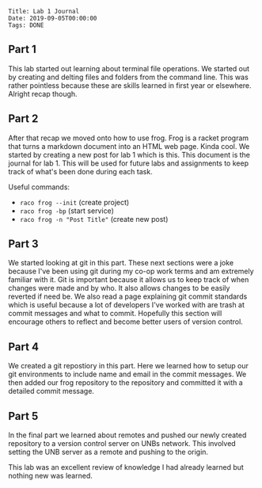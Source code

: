     Title: Lab 1 Journal
    Date: 2019-09-05T00:00:00
    Tags: DONE

## Part 1

This lab started out learning about terminal file operations. We started out by creating and delting files and folders from the command line. This was rather pointless because these are skills learned in first year or elsewhere. Alright recap though.

## Part 2

After that recap we moved onto how to use frog. Frog is a racket program that turns a markdown document into an HTML web page. Kinda cool. We started by creating a new post for lab 1 which is this. This document is the journal for lab 1. This will be used for future labs and assignments to keep track of what's been done during each task.

Useful commands:

- ```raco frog --init``` (create project)
- ```raco frog -bp``` (start service)
- ```raco frog -n "Post Title"``` (create new post)

## Part 3

We started looking at git in this part. These next sections were a joke because I've been using git during my co-op work terms and am extremely familiar with it. Git is important because it allows us to keep track of when changes were made and by who. It also allows changes to be easily reverted if need be. We also read a page explaining git commit standards which is useful because a lot of developers I've worked with are trash at commit messages and what to commit. Hopefully this section will encourage others to reflect and become better users of version control.

## Part 4

We created a git repostiory in this part. Here we learned how to setup our git environments to include name and email in the commit messages. We then added our frog repository to the repository and committed it with a detailed commit message.

## Part 5

In the final part we learned about remotes and pushed our newly created repository to a version control server on UNBs network. This involved setting the UNB server as a remote and pushing to the origin.

This lab was an excellent review of knowledge I had already learned but nothing new was learned.

